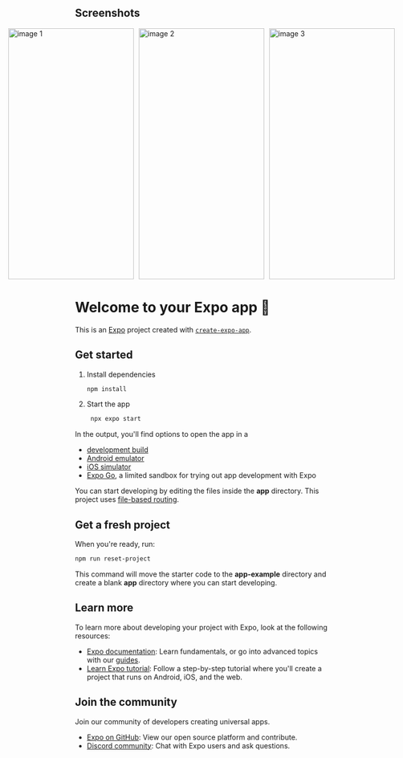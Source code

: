 ## Screenshots

<div style="display: flex; gap: 10px; justify-content: center;">

  <img src="https://github.com/user-attachments/assets/97c49209-38d7-45ba-9786-240d8c349dce" alt="image 1" width="250" height="500" />

  <img src="https://github.com/user-attachments/assets/dbae9f4b-d42d-4c7e-b8c6-94a45ddfc09a" alt="image 2" width="250" height="500" />

  <img src="https://github.com/user-attachments/assets/281435b0-d10c-4182-bf4c-e96019c19a83" alt="image 3" width="250" height="500" />

</div>

# Welcome to your Expo app 👋

This is an [Expo](https://expo.dev) project created with [`create-expo-app`](https://www.npmjs.com/package/create-expo-app).

## Get started

1. Install dependencies

   ```bash
   npm install
   ```

2. Start the app

   ```bash
    npx expo start
   ```

In the output, you'll find options to open the app in a

- [development build](https://docs.expo.dev/develop/development-builds/introduction/)
- [Android emulator](https://docs.expo.dev/workflow/android-studio-emulator/)
- [iOS simulator](https://docs.expo.dev/workflow/ios-simulator/)
- [Expo Go](https://expo.dev/go), a limited sandbox for trying out app development with Expo

You can start developing by editing the files inside the **app** directory. This project uses [file-based routing](https://docs.expo.dev/router/introduction).

## Get a fresh project

When you're ready, run:

```bash
npm run reset-project
```

This command will move the starter code to the **app-example** directory and create a blank **app** directory where you can start developing.

## Learn more

To learn more about developing your project with Expo, look at the following resources:

- [Expo documentation](https://docs.expo.dev/): Learn fundamentals, or go into advanced topics with our [guides](https://docs.expo.dev/guides).
- [Learn Expo tutorial](https://docs.expo.dev/tutorial/introduction/): Follow a step-by-step tutorial where you'll create a project that runs on Android, iOS, and the web.

## Join the community

Join our community of developers creating universal apps.

- [Expo on GitHub](https://github.com/expo/expo): View our open source platform and contribute.
- [Discord community](https://chat.expo.dev): Chat with Expo users and ask questions.



